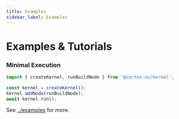 ```yaml
---
title: Examples
sidebar_label: Examples
---
```


# Examples & Tutorials

### Minimal Execution

```ts
import { createKernel, runBuildNode } from '@cortex-os/kernel';

const kernel = createKernel();
kernel.addNode(runBuildNode);
await kernel.run();
```

See [../examples](../examples) for more.
